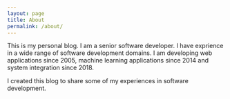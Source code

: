 ```yaml
---
layout: page
title: About
permalink: /about/
---
```


This is my personal blog. I am a senior software developer. I have exprience in a wide range of software development domains. I am developing web applications since 2005, machine learning applications since 2014 and system integration since 2018.

I created this blog to share some of my experiences in software development.
